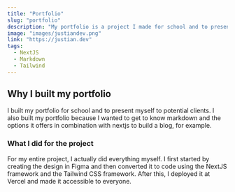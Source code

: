 ```yaml
---
title: "Portfolio"
slug: "portfolio"
description: "My portfolio is a project I made for school and to present myself."
image: "images/justiandev.png"
link: "https://justian.dev"
tags:
  - NextJS
  - Markdown
  - Tailwind
---
```


## Why I built my portfolio
I built my portfolio for school and to present myself to potential clients. I also built my portfolio because I wanted to get to know markdown and the options it offers in combination with nextjs to build a blog, for example.

### What I did for the project
For my entire project, I actually did everything myself. I first started by creating the design in Figma and then converted it to code using the NextJS framework and the Tailwind CSS framework. After this, I deployed it at Vercel and made it accessible to everyone.